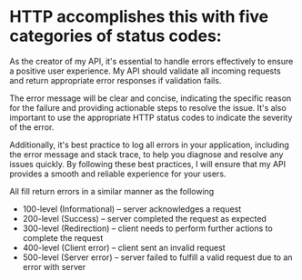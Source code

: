 <h1>HTTP accomplishes this with five categories of status codes:</h1>

As the creator of my API, it's essential to handle errors effectively to ensure a positive user experience. 
My API should validate all incoming requests and return appropriate error responses if validation fails. 

The error message will be clear and concise, indicating the specific reason for the failure and providing actionable steps to resolve the issue. 
It's also important to use the appropriate HTTP status codes to indicate the severity of the error. 

Additionally, it's best practice to log all errors in your application, including the error message and stack trace, to help you diagnose and resolve any issues quickly. 
By following these best practices, I will ensure that my API provides a smooth and reliable experience for your users.

All fill return errors in a similar manner as the following

<ul>
<li>100-level (Informational) – server acknowledges a request</li>
<li>200-level (Success) – server completed the request as expected</li>
<li>300-level (Redirection) – client needs to perform further actions to complete the request</li>
<li>400-level (Client error) – client sent an invalid request</li>
<li>500-level (Server error) – server failed to fulfill a valid request due to an error with server</li>
</ul>
